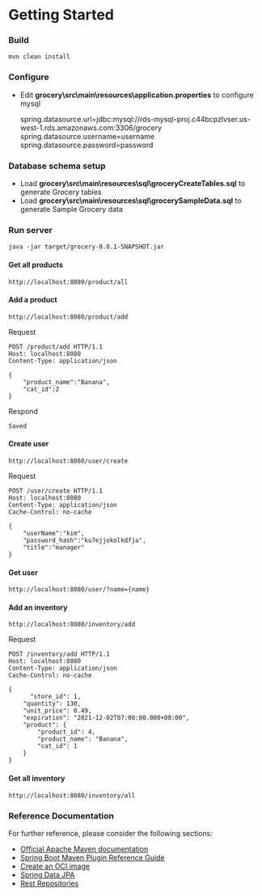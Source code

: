 # Getting Started

### Build
	mvn clean install

### Configure
* Edit **grocery\src\main\resources\application.properties** to configure mysql

	spring.datasource.url=jdbc:mysql://rds-mysql-proj.c44bcpzlvser.us-west-1.rds.amazonaws.com:3306/grocery
	spring.datasource.username=username
	spring.datasource.password=password

### Database schema setup
* Load **grocery\src\main\resources\sql\groceryCreateTables.sql** to generate Grocery tables
* Load **grocery\src\main\resources\sql\grocerySampleData.sql** to generate Sample Grocery data

### Run server
	java -jar target/grocery-0.0.1-SNAPSHOT.jar

#### Get all products
	http://localhost:8080/product/all
	
	
#### Add a product
	http://localhost:8080/product/add
Request

	POST /product/add HTTP/1.1
	Host: localhost:8080
	Content-Type: application/json
	
	{
		"product_name":"Banana",
		"cat_id":2
	}
	
Respond

	Saved
	
#### Create user	
	http://localhost:8080/user/create
Request

	POST /user/create HTTP/1.1
	Host: localhost:8080
	Content-Type: application/json
	Cache-Control: no-cache

	{
		"userName":"kim",
		"password_hash":"ku7ejjokolkdfja",
		"title":"manager"
	}

#### Get user
	http://localhost:8080/user/?name={name}

#### Add an inventory
	http://localhost:8080/inventory/add
Request

	POST /inventory/add HTTP/1.1
	Host: localhost:8080
	Content-Type: application/json
	Cache-Control: no-cache
	
    {
    	  "store_id": 1,
        "quantity": 130,
        "unit_price": 0.49,
        "expiration": "2021-12-02T07:00:00.000+00:00",
        "product": {
            "product_id": 4,
            "product_name": "Banana",
            "cat_id": 1
        }
    }
    
#### Get all inventory
	http://localhost:8080/inventory/all
	
### Reference Documentation
For further reference, please consider the following sections:

* [Official Apache Maven documentation](https://maven.apache.org/guides/index.html)
* [Spring Boot Maven Plugin Reference Guide](https://docs.spring.io/spring-boot/docs/2.5.5/maven-plugin/reference/html/)
* [Create an OCI image](https://docs.spring.io/spring-boot/docs/2.5.5/maven-plugin/reference/html/#build-image)
* [Spring Data JPA](https://docs.spring.io/spring-boot/docs/2.5.5/reference/htmlsingle/#boot-features-jpa-and-spring-data)
* [Rest Repositories](https://docs.spring.io/spring-boot/docs/2.5.5/reference/htmlsingle/#howto-use-exposing-spring-data-repositories-rest-endpoint)
